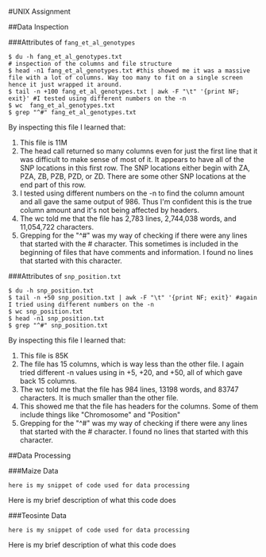 #UNIX Assignment

##Data Inspection

###Attributes of `fang_et_al_genotypes`

```
$ du -h fang_et_al_genotypes.txt
# inspection of the columns and file structure
$ head -n1 fang_et_al_genotypes.txt #this showed me it was a massive file with a lot of columns. Way too many to fit on a single screen hence it just wrapped it around.
$ tail -n +100 fang_et_al_genotypes.txt | awk -F "\t" '{print NF; exit}' #I tested using different numbers on the -n
$ wc  fang_et_al_genotypes.txt
$ grep "^#" fang_et_al_genotypes.txt
```

By inspecting this file I learned that:

1. This file is 11M
2.  The head call returned so many columns even for just the first line that it was difficult to make sense of most of it. It appears to have all of the SNP locations in this first row. The SNP locations either begin with ZA, PZA, ZB, PZB, PZD, or ZD. There are some other SNP locations at the end part of this row.
3. I tested using different numbers on the -n to find the column amount and all gave the same output of 986. Thus I'm confident this is the true column amount and it's not being affected by headers.
4. The wc told me that the file has 2,783 lines, 2,744,038 words, and 11,054,722 characters.
5. Grepping for the "^#" was my way of checking if there were any lines that started with the # character. This sometimes is included in the beginning of files that have comments and information. I found no lines that started with this character.



###Attributes of `snp_position.txt`

```
$ du -h snp_position.txt
$ tail -n +50 snp_position.txt | awk -F "\t" '{print NF; exit}' #again I tried using different numbers on the -n
$ wc snp_position.txt
$ head -n1 snp_position.txt
$ grep "^#" snp_position.txt
```

By inspecting this file I learned that:

1. This file is 85K
2. The file has 15 columns, which is way less than the other file. I again tried different -n values using in +5, +20, and +50, all of which gave back 15 columns.
3. The wc told me that the file has 984 lines, 13198 words, and 83747 characters. It is much smaller than the other file.
4. This showed me that the file has headers for the columns. Some of them include things like "Chromosome" and "Position"
5. Grepping for the "^#" was my way of checking if there were any lines that started with the # character. I found no lines that started with this character.

##Data Processing

###Maize Data

```
here is my snippet of code used for data processing
```

Here is my brief description of what this code does


###Teosinte Data

```
here is my snippet of code used for data processing
```

Here is my brief description of what this code does
